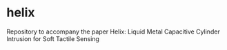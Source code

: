 # helix
Repository to accompany the paper Helix: Liquid Metal Capacitive Cylinder Intrusion for Soft Tactile Sensing
